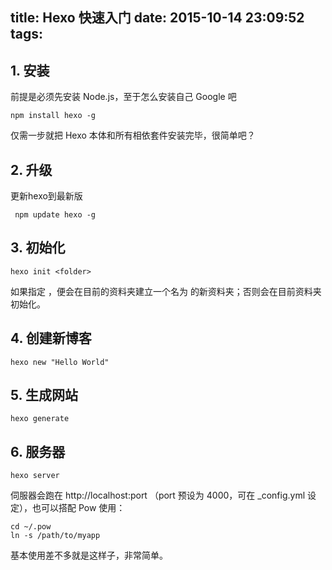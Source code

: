 title: Hexo 快速入门
date: 2015-10-14 23:09:52
tags:
---
## 1. 安装

前提是必须先安装 Node.js，至于怎么安装自己 Google 吧
```
npm install hexo -g
```
仅需一步就把 Hexo 本体和所有相依套件安装完毕，很简单吧？

## 2. 升级

更新hexo到最新版
```
 npm update hexo -g
```
## 3. 初始化

```
hexo init <folder>
```
如果指定 <folder>，便会在目前的资料夹建立一个名为 <folder> 的新资料夹；否则会在目前资料夹初始化。
## 4. 创建新博客
```
hexo new "Hello World"
```
## 5. 生成网站
```
hexo generate
```
## 6. 服务器
```
hexo server
```
伺服器会跑在 http://localhost:port （port 预设为 4000，可在 _config.yml 设定），也可以搭配 Pow 使用：
```
cd ~/.pow
ln -s /path/to/myapp
```
基本使用差不多就是这样子，非常简单。

